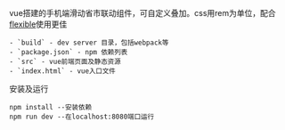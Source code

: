 vue搭建的手机端滑动省市联动组件，可自定义叠加。css用rem为单位，配合<a href="https://github.com/amfe/lib-flexible">flexible</a>使用更佳

```
- `build` - dev server 目录，包括webpack等
- `package.json` - npm 依赖列表
- `src` - vue前端页面及静态资源
- `index.html` - vue入口文件
```
安装及运行
```
npm install --安装依赖
npm run dev --在localhost:8080端口运行
```